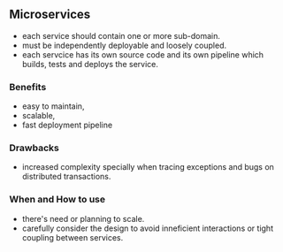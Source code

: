 ## Microservices
- each service should contain one or more sub-domain.
- must be independently deployable and loosely coupled.
- each servcice has its own source code and its own pipeline which builds, tests and deploys the service.
### Benefits
- easy to maintain,
- scalable,
- fast deployment pipeline
### Drawbacks
- increased complexity specially when tracing exceptions and bugs on distributed transactions.
### When and How to use
- there's need or planning to scale.
- carefully consider the design to avoid inneficient interactions or tight coupling between services.